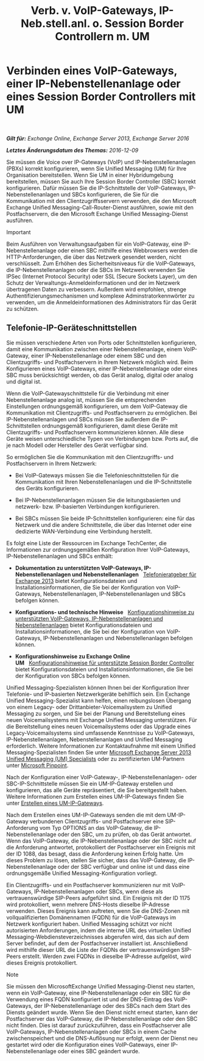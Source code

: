 ﻿---
title: 'Verb. v. VoIP-Gateways, IP-Neb.stell.anl. o. Session Border Controllern m. UM'
TOCTitle: Verbinden eines VoIP-Gateways, einer IP-Nebenstellenanlage oder eines Session Border Controllers mit UM
ms:assetid: a7cecf59-b93a-413b-bb88-29f2669ef2cf
ms:mtpsurl: https://technet.microsoft.com/de-de/library/Bb124084(v=EXCHG.150)
ms:contentKeyID: 50554889
ms.date: 04/24/2018
mtps_version: v=EXCHG.150
ms.translationtype: HT
---

# Verbinden eines VoIP-Gateways, einer IP-Nebenstellenanlage oder eines Session Border Controllers mit UM

 

_**Gilt für:** Exchange Online, Exchange Server 2013, Exchange Server 2016_

_**Letztes Änderungsdatum des Themas:** 2016-12-09_

Sie müssen die Voice over IP-Gateways (VoIP) und IP-Nebenstellenanlagen (PBXs) korrekt konfigurieren, wenn Sie Unified Messaging (UM) für Ihre Organisation bereitstellen. Wenn Sie UM in einer Hybridumgebung bereitstellen, müssen Sie auch Ihre Session Border Controller (SBC) korrekt konfigurieren. Dafür müssen Sie die IP-Schnittstelle der VoIP-Gateways, IP-Nebenstellenanlagen und SBCs konfigurieren, die Sie für die Kommunikation mit den Clientzugriffsservern verwenden, die den Microsoft Exchange Unified Messaging-Call-Router-Dienst ausführen, sowie mit den Postfachservern, die den Microsoft Exchange Unified Messaging-Dienst ausführen.


> [!IMPORTANT]
> Beim Ausführen von Verwaltungsaufgaben für ein VoIP-Gateway, eine IP-Nebenstellenanlage oder einen SBC mithilfe eines Webbrowsers werden die HTTP-Anforderungen, die über das Netzwerk gesendet werden, nicht verschlüsselt. Zum Erhöhen des Sicherheitsniveaus für die VoIP-Gateways, die IP-Nebenstellenanlagen oder die SBCs im Netzwerk verwenden Sie IPSec (Internet Protocol Security) oder SSL (Secure Sockets Layer), um den Schutz der Verwaltungs-Anmeldeinformationen und der im Netzwerk übertragenen Daten zu verbessern. Außerdem wird empfohlen, strenge Authentifizierungsmechanismen und komplexe Adminstratorkennwörter zu verwenden, um die Anmeldeinformationen des Administrators für das Gerät zu schützen.



## Telefonie-IP-Geräteschnittstellen

Sie müssen verschiedene Arten von Ports oder Schnittstellen konfigurieren, damit eine Kommunikation zwischen einer Nebenstellenanlage, einem VoIP-Gateway, einer IP-Nebenstellenanlage oder einem SBC und den Clientzugriffs- und Postfachservern in Ihrem Netzwerk möglich wird. Beim Konfigurieren eines VoIP-Gateways, einer IP-Nebenstellenanlage oder eines SBC muss berücksichtigt werden, ob das Gerät analog, digital oder analog und digital ist.

Wenn die VoIP-Gatewayschnittstelle für die Verbindung mit einer Nebenstellenanlage analog ist, müssen Sie die entsprechenden Einstellungen ordnungsgemäß konfigurieren, um dem VoIP-Gateway die Kommunikation mit Clientzugriffs- und Postfachservern zu ermöglichen. Bei IP-Nebenstellenanlagen und SBCs müssen Sie außerdem die IP-Schnittstellen ordnungsgemäß konfigurieren, damit diese Geräte mit Clientzugriffs- und Postfachservern kommunizieren können. Alle diese Geräte weisen unterschiedliche Typen von Verbindungen bzw. Ports auf, die je nach Modell oder Hersteller des Gerät verfügbar sind.

So ermöglichen Sie die Kommunikation mit den Clientzugriffs- und Postfachservern in Ihrem Netzwerk:

  - Bei VoIP-Gateways müssen Sie die Telefonieschnittstellen für die Kommunikation mit Ihren Nebenstellenanlagen und die IP-Schnittstelle des Geräts konfigurieren.

  - Bei IP-Nebenstellenanlagen müssen Sie die leitungsbasierten und netzwerk- bzw. IP-basierten Verbindungen konfigurieren.

  - Bei SBCs müssen Sie beide IP-Schnittstellen konfigurieren: eine für das Netzwerk und die andere Schnittstelle, die über das Internet oder eine dedizierte WAN-Verbindung eine Verbindung herstellt.

Es folgt eine Liste der Ressourcen im Exchange TechCenter, die Informationen zur ordnungsgemäßen Konfiguration Ihrer VoIP-Gateways, IP-Nebenstellenanlagen und SBCs enthält:

  - **Dokumentation zu unterstützten VoIP-Gateways, IP-Nebenstellenanlagen und Nebenstellenanlagen**   [Telefonieratgeber für Exchange 2013](https://technet.microsoft.com/de-de/library/Ee364753(v=EXCHG.150)) bietet Konfigurationsdateien und Installationsinformationen, die Sie bei der Konfiguration von VoIP-Gateways, Nebenstellenanlagen, IP-Nebenstellenanlagen und SBCs befolgen können.

  - **Konfigurations- und technische Hinweise**   [Konfigurationshinweise zu unterstützten VoIP-Gateways, IP-Nebenstellenanlagen und Nebenstellenanlagen](https://technet.microsoft.com/de-de/library/JJ938013(v=EXCHG.150)) bietet Konfigurationsdateien und Installationsinformationen, die Sie bei der Konfiguration von VoIP-Gateways, IP-Nebenstellenanlagen und Nebenstellenanlagen befolgen können.

  - **Konfigurationshinweise zu Exchange Online UM**   [Konfigurationshinweise für unterstützte Session Border Controller](https://technet.microsoft.com/de-de/library/JJ673565(v=EXCHG.150)) bietet Konfigurationsdateien und Installationsinformationen, die Sie bei der Konfiguration von SBCs befolgen können.

Unified Messaging-Spezialisten können Ihnen bei der Konfiguration Ihrer Telefonie- und IP-basierten Netzwerkgeräte behilflich sein. Ein Exchange Unified Messaging-Spezialist kann helfen, einen reibungslosen Übergang von einem Legacy- oder Drittanbieter-Voicemailsystem zu Unified Messaging zu sorgen, und Sie bei der Planung und Bereitstellung eines neuen Voicemailsystems mit Exchange Unified Messaging unterstützen. Für die Bereitstellung eines neuen Voicemailsystems oder das Upgrade eines Legacy-Voicemailsystems sind umfassende Kenntnisse zu VoIP-Gateways, IP-Nebenstellenanlagen, Nebenstellenanlagen und Unified Messaging erforderlich. Weitere Informationen zur Kontaktaufnahme mit einem Unified Messaging-Spezialisten finden Sie unter [Microsoft Exchange Server 2013 Unified Messaging (UM) Specialists](https://go.microsoft.com/fwlink/p/?linkid=262708) oder zu zertifizierten UM-Partnern unter [Microsoft Pinpoint](https://go.microsoft.com/fwlink/p/?linkid=261951).

Nach der Konfiguration einer VoIP-Gateway-, IP-Nebenstellenanlagen- oder SBC-IP-Schnittstelle müssen Sie ein UM-IP-Gateway erstellen und konfigurieren, das alle Geräte repräsentiert, die Sie bereitgestellt haben. Weitere Informationen zum Erstellen eines UM-IP-Gateways finden Sie unter [Erstellen eines UM-IP-Gateways](https://technet.microsoft.com/de-de/library/Aa998045(v=EXCHG.150)).

Nach dem Erstellen eines UM-IP-Gateways senden die mit dem UM-IP-Gateway verbundenen Clientzugriffs- und Postfachserver eine SIP-Anforderung vom Typ OPTIONS an das VoIP-Gateway, die IP-Nebenstellenanlage oder den SBC, um zu prüfen, ob das Gerät antwortet. Wenn das VoIP-Gateway, die IP-Nebenstellenanlage oder der SBC nicht auf die Anforderung antwortet, protokolliert der Postfachserver ein Ereignis mit der ID 1088, das besagt, dass die Anforderung keinen Erfolg hatte. Um dieses Problem zu lösen, stellen Sie sicher, dass das VoIP-Gateway, die IP-Nebenstellenanlage oder der SBC verfügbar und online ist und dass eine ordnungsgemäße Unified Messaging-Konfiguration vorliegt.

Ein Clientzugriffs- und ein Postfachserver kommunizieren nur mit VoIP-Gateways, IP-Nebenstellenanlagen oder SBCs, wenn diese als vertrauenswürdige SIP-Peers aufgeführt sind. Ein Ereignis mit der ID 1175 wird protokolliert, wenn mehrere DNS-Hosts dieselbe IP-Adresse verwenden. Dieses Ereignis kann auftreten, wenn Sie die DNS-Zonen mit vollqualifizierten Domänennamen (FQDN) für die VoIP-Gateways im Netzwerk konfiguriert haben. Unified Messaging schützt vor nicht autorisierten Anforderungen, indem die interne URL des virtuellen Unified Messaging-Webdiensteverzeichnisses abgerufen wird, das sich auf dem Server befindet, auf dem der Postfachserver installiert ist. Anschließend wird mithilfe dieser URL die Liste der FQDNs der vertrauenswürdigen SIP-Peers erstellt. Werden zwei FQDNs in dieselbe IP-Adresse aufgelöst, wird dieses Ereignis protokolliert.


> [!NOTE]
> Sie müssen den MicrosoftExchange Unified Messaging-Dienst neu starten, wenn ein VoIP-Gateway, eine IP-Nebenstellenanlage oder ein SBC für die Verwendung eines FQDN konfiguriert ist und der DNS-Eintrag des VoIP-Gateways, der IP-Nebenstellenanlage oder des SBCs nach dem Start des Diensts geändert wurde. Wenn Sie den Dienst nicht erneut starten, kann der Postfachserver das VoIP-Gateway, die IP-Nebenstellenanlage oder den SBC nicht finden. Dies ist darauf zurückzuführen, dass ein Postfachserver alle VoIP-Gateways, IP-Nebenstellenanlagen oder SBCs in einem Cache zwischenspeichert und die DNS-Auflösung nur erfolgt, wenn der Dienst neu gestartet wird oder die Konfiguration eines VoIP-Gateways, einer IP-Nebenstellenanlage oder eines SBC geändert wurde.


